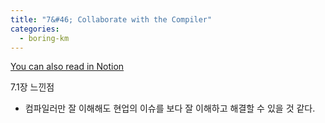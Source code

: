 ```yaml
---
title: "7&#46; Collaborate with the Compiler"
categories:
  - boring-km
---
```


[You can also read in Notion](https://www.notion.so/7-Collaborate-with-the-Compiler-0f8bc813806141b08ca513a1b67ac881?pvs=4)

7.1장 느낀점
- 컴파일러만 잘 이해해도 현업의 이슈를 보다 잘 이해하고 해결할 수 있을 것 같다.
